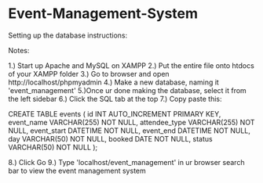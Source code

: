 # Event-Management-System

Setting up the database instructions:

Notes:

1.) Start up Apache and MySQL on XAMPP
2.) Put the entire file onto htdocs of your XAMPP folder
3.) Go to browser and open http://localhost/phpmyadmin
4.) Make a new database, naming it 'event_management'
5.)Once ur done making the database, select it from the left sidebar
6.) Click the SQL tab at the top
7.) Copy paste this:

CREATE TABLE events (
    id INT AUTO_INCREMENT PRIMARY KEY,
    event_name VARCHAR(255) NOT NULL,
    attendee_type VARCHAR(255) NOT NULL,
    event_start DATETIME NOT NULL,
    event_end DATETIME NOT NULL,
    day VARCHAR(50) NOT NULL,
    booked DATE NOT NULL,
    status VARCHAR(50) NOT NULL
);

8.) Click Go
9.) Type 'localhost/event_management' in ur browser search bar to view the event management system
